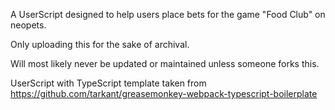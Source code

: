 A UserScript designed to help users place bets for the game "Food Club" on neopets.

Only uploading this for the sake of archival.

Will most likely never be updated or maintained unless someone forks this.

UserScript with TypeScript template taken from https://github.com/tarkant/greasemonkey-webpack-typescript-boilerplate